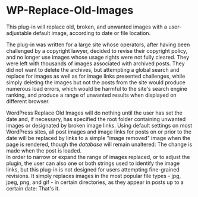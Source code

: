 # WP-Replace-Old-Images
This plug-in will replace old, broken, and unwanted images with a user-adjustable default image, according to date or file location.

The plug-in was written for a large site whose operators, after having been challenged by a copyright lawyer, decided to revise their copyright policy, and no longer use images whose usage rights were not fully cleared. They were left with thousands of images associated with archived posts. They did not want to delete the archives, but attempting a global search and replace for images as well as for image links presented challenges, while simply deleting the images but not the posts from the site would produce numerous load errors, which would be harmful to the site's search engine ranking, and produce a range of unwanted results when displayed on different browser. 

WordPress Replace Old Images will do nothing until the user has set the date and, if necessary, has specified the root folder containing unwanted images or designated by broken image links. Using default settings on most WordPress sites, all post images and image links for posts on or prior to the date will be replaced by links to a simple "image removed" image when the page is rendered, though the *database* will remain unaltered: The change is made when the post is loaded.   
In order to narrow or expand the range of images replaced, or to adjust the plugin, the user can also one or both strings used to identify the image links, but this plug-in is not designed for users attempting fine-grained revisions. It simply replaces images in the most popular file types - jpg, jpeg, png, and gif - in certain directories, as they appear in posts up to a certain date: That's it. 
